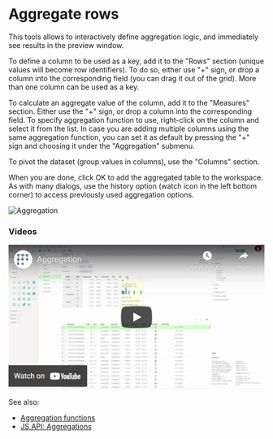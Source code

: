 <!-- TITLE: Aggregate rows -->
<!-- SUBTITLE: -->

# Aggregate rows

This tools allows to interactively define aggregation logic, and immediately see results in the 
preview window.

To define a column to be used as a key, add it to the "Rows" section (unique values will become
row identifiers). To do so, either use "+" sign, or drop a column into the corresponding field (you 
can drag it out of the grid). More than one column can be used as a key.

To calculate an aggregate value of the column, add it to the "Measures" section. Either use the 
"+" sign, or drop a column into the corresponding field. To specify aggregation function to use,
right-click on the column and select it from the list. In case you are adding multiple columns using
the same aggregation function, you can set it as default by pressing the "+" sign and choosing it
under the "Aggregation" submenu. 

To pivot the dataset (group values in columns), use the "Columns" section.

When you are done, click OK to add the aggregated table to the workspace. As with many dialogs,
use the history option (watch icon in the left bottom corner) to access previously used aggregation
options.

![Aggregation](../uploads/gifs/aggregate.gif "Aggregation")

### Videos

[![Aggregate Rows](../uploads/youtube/aggregate.png "Open on Youtube")](https://www.youtube.com/watch?v=1EI1w2HECrM)

See also:
* [Aggregation functions](aggregation-functions.md)
* [JS API: Aggregations](https://public.datagrok.ai/js/samples/data-frame/aggregation)
